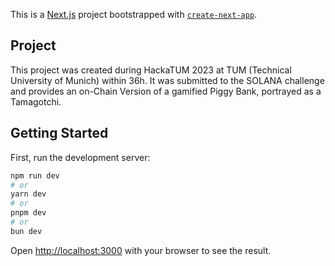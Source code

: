 This is a [Next.js](https://nextjs.org/) project bootstrapped with [`create-next-app`](https://github.com/vercel/next.js/tree/canary/packages/create-next-app).

## Project
This project was created during HackaTUM 2023 at TUM (Technical University of Munich) within 36h.
It was submitted to the SOLANA challenge and provides an on-Chain Version of a gamified Piggy Bank, portrayed as a Tamagotchi.

## Getting Started

First, run the development server:

```bash
npm run dev
# or
yarn dev
# or
pnpm dev
# or
bun dev
```

Open [http://localhost:3000](http://localhost:3000) with your browser to see the result.
